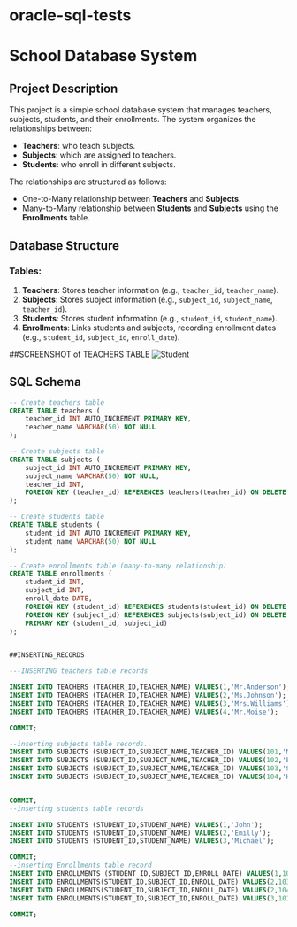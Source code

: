 # oracle-sql-tests
# School Database System

## Project Description

This project is a simple school database system that manages teachers, subjects, students, and their enrollments. The system organizes the relationships between:
- **Teachers**: who teach subjects.
- **Subjects**: which are assigned to teachers.
- **Students**: who enroll in different subjects.

The relationships are structured as follows:
- One-to-Many relationship between **Teachers** and **Subjects**.
- Many-to-Many relationship between **Students** and **Subjects** using the **Enrollments** table.

## Database Structure

### Tables:

1. **Teachers**: Stores teacher information (e.g., `teacher_id`, `teacher_name`).
2. **Subjects**: Stores subject information (e.g., `subject_id`, `subject_name`, `teacher_id`).
3. **Students**: Stores student information (e.g., `student_id`, `student_name`).
4. **Enrollments**: Links students and subjects, recording enrollment dates (e.g., `student_id`, `subject_id`, `enroll_date`).

##SCREENSHOT of TEACHERS TABLE
![Student](https://github.com/user-attachments/assets/255fc2d2-3545-4e18-a142-7aed603acbc0)


## SQL Schema

```sql
-- Create teachers table
CREATE TABLE teachers (
    teacher_id INT AUTO_INCREMENT PRIMARY KEY,
    teacher_name VARCHAR(50) NOT NULL
);

-- Create subjects table
CREATE TABLE subjects (
    subject_id INT AUTO_INCREMENT PRIMARY KEY,
    subject_name VARCHAR(50) NOT NULL,
    teacher_id INT,
    FOREIGN KEY (teacher_id) REFERENCES teachers(teacher_id) ON DELETE SET NULL
);

-- Create students table
CREATE TABLE students (
    student_id INT AUTO_INCREMENT PRIMARY KEY,
    student_name VARCHAR(50) NOT NULL
);

-- Create enrollments table (many-to-many relationship)
CREATE TABLE enrollments (
    student_id INT,
    subject_id INT,
    enroll_date DATE,
    FOREIGN KEY (student_id) REFERENCES students(student_id) ON DELETE CASCADE,
    FOREIGN KEY (subject_id) REFERENCES subjects(subject_id) ON DELETE CASCADE,
    PRIMARY KEY (student_id, subject_id)
);


##INSERTING_RECORDS

---INSERTING teachers table records

INSERT INTO TEACHERS (TEACHER_ID,TEACHER_NAME) VALUES(1,'Mr.Anderson');
INSERT INTO TEACHERS (TEACHER_ID,TEACHER_NAME) VALUES(2,'Ms.Johnson');
INSERT INTO TEACHERS (TEACHER_ID,TEACHER_NAME) VALUES(3,'Mrs.Williams');
INSERT INTO TEACHERS (TEACHER_ID,TEACHER_NAME) VALUES(4,'Mr.Moise');

COMMIT;

--inserting subjects table records..
INSERT INTO SUBJECTS (SUBJECT_ID,SUBJECT_NAME,TEACHER_ID) VALUES(101,'Math',1);
INSERT INTO SUBJECTS (SUBJECT_ID,SUBJECT_NAME,TEACHER_ID) VALUES(102,'English',2);
INSERT INTO SUBJECTS (SUBJECT_ID,SUBJECT_NAME,TEACHER_ID) VALUES(103,'Science',1);
INSERT INTO SUBJECTS (SUBJECT_ID,SUBJECT_NAME,TEACHER_ID) VALUES(104,'History',3);


COMMIT;
--inserting students table records

INSERT INTO STUDENTS (STUDENT_ID,STUDENT_NAME) VALUES(1,'John');
INSERT INTO STUDENTS (STUDENT_ID,STUDENT_NAME) VALUES(2,'Emilly');
INSERT INTO STUDENTS (STUDENT_ID,STUDENT_NAME) VALUES(3,'Michael');

COMMIT;
--inserting Enrollments table record
INSERT INTO ENROLLMENTS (STUDENT_ID,SUBJECT_ID,ENROLL_DATE) VALUES(1,102,21-SEPT-24);
INSERT INTO ENROLLMENTS(STUDENT_ID,SUBJECT_ID,ENROLL_DATE) VALUES(2,103,22-SEPT-24);
INSERT INTO ENROLLMENTS(STUDENT_ID,SUBJECT_ID,ENROLL_DATE) VALUES(2,104,23-SEPT-24);
INSERT INTO ENROLLMENTS(STUDENT_ID,SUBJECT_ID,ENROLL_DATE) VALUES(3,101,22-SEPT-24);

COMMIT;






 
